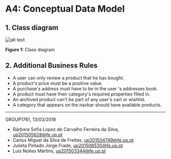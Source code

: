 # A4: Conceptual Data Model

## 1. Class diagram

![alt text](https://github.com/literallysofia/lbaw1761/blob/master/artefacts/a4/Main.jpg "Figure 1")  

**Figure 1:** Class diagram
## 2. Additional Business Rules

* A user can only review a product that he has bought.
* A product's price must be a positive value.
* A purchase's address must have to be in the user 's addresses book.
* A product must have their category's required properties filled in.
* An archived product can't be part of any user's cart or wishlist.
* A category that appears on the navbar should have available products.


***

GROUP1761, 13/03/2018
 
* Bárbara Sofia Lopez de Carvalho Ferreira da Silva, up201505628@fe.up.pt
* Carlos Miguel da Silva de Freitas, up201504749@fe.up.pt
* Julieta Pintado Jorge Frade, up201506530@fe.up.pt
* Luís Noites Martins, up201503344@fe.up.pt
